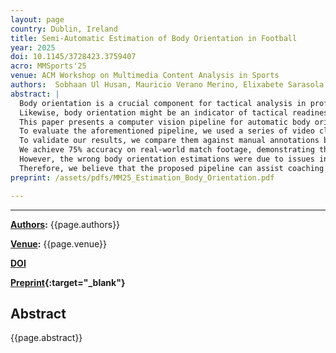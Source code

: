 ```yaml
---
layout: page
country: Dublin, Ireland
title: Semi-Automatic Estimation of Body Orientation in Football
year: 2025
doi: 10.1145/3728423.3759407
acro: MMSports'25
venue: ACM Workshop on Multimedia Content Analysis in Sports
authors:  Sobhaan Ul Husan, Mauricio Verano Merino, Elixabete Sarasola Nieto
abstract: |
  Body orientation is a crucial component for tactical analysis in professional football. This allows coaching staff to obtain insights into players' attention, decision-making, and strategic positioning.
  Likewise, body orientation might be an indicator of tactical readiness in football. 
  This paper presents a computer vision pipeline for automatic body orientation estimation during pass events using player pose estimation. 
  To evaluate the aforementioned pipeline, we used a series of video clips from the Women’s Super League match between Brighton and Aston Villa in the 24/25 season.
  To validate our results, we compare them against manual annotations by a professional football analyst.
  We achieve 75% accuracy on real-world match footage, demonstrating the potential to reduce manual annotation in performance analytics.
  However, the wrong body orientation estimations were due to issues in the player and ball detection and the pass detection events, and not to the body orientation model.
  Therefore, we believe that the proposed pipeline can assist coaching staff to semi-automatically determine body orientation in professional football. However, more research is required to improve the ball and players' detection. 
preprint: /assets/pdfs/MM25_Estimation_Body_Orientation.pdf

---
```


---

**[Authors](#):** {{page.authors}}

**[Venue](#):** {{page.venue}}


**[DOI]({{page.doi}})**  


**[Preprint]({{page.preprint}}){:target="_blank"}** 

## Abstract

{{page.abstract}}